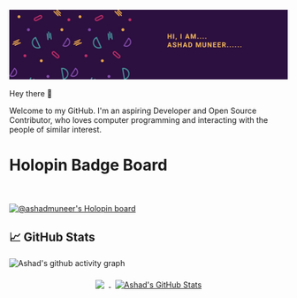 ![Ashad's GitHub Banner](AshadMuneer.jpg)


Hey there 👋


Welcome to my GitHub. I'm an aspiring Developer and Open Source Contributor, who loves computer programming and interacting with the people of similar interest.
<h1>
<strong>Holopin Badge Board</strong>
  </h1>
<br>
<br>
<a href="https://holopin.io/@ashadmuneer">
  <img
    src="https://holopin.me/ashadmuneer"
    alt="@ashadmuneer's Holopin board"
    class="rounded-xl cursor-pointer grayscale-50 hover:grayscale-0 transform-gpu duration-200"
  />
</a>

## &#x1f4c8; GitHub Stats
<p align = "center">

![Ashad's github activity graph](https://activity-graph.herokuapp.com/graph?username=ashadmuneer&theme=rogue)

</p>
<p align = "center">
<a href="https://github.com/ashadmuneer">
  <img align="center" style="margin:0.5rem" src="https://github-readme-stats.vercel.app/api/top-langs/?username=ashadmuneer&hide=html,css&title_color=ffffff&text_color=c9cacc&icon_color=4AB197&bg_color=1A2B34" />
</a>
  
<a href="https://github.com/ashadmuneer">
  <img align="center" style="margin:0.5rem" src="https://github-readme-stats.vercel.app/api?username=ashadmuneer&show_icons=true&line_height=27&count_private=true&title_color=ffffff&text_color=c9cacc&icon_color=4AB097&bg_color=1A2B34" alt="Ashad's GitHub Stats" />
</a>
  
</p>
<br>
<br>


